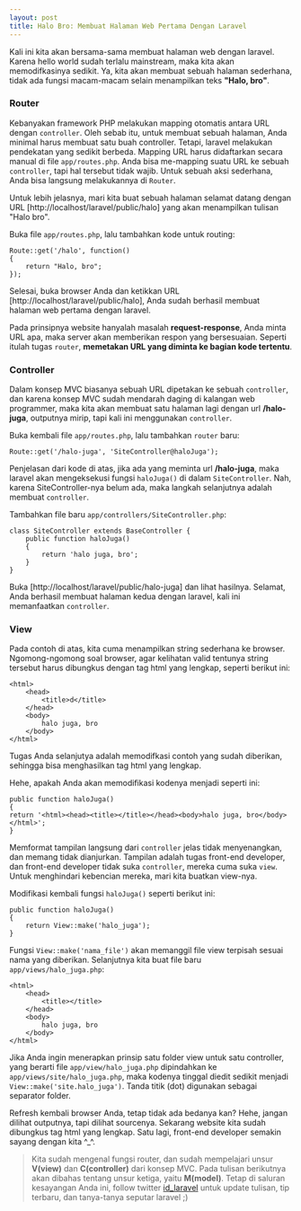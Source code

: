 ```yaml
---
layout: post
title: Halo Bro: Membuat Halaman Web Pertama Dengan Laravel
---
```


Kali ini kita akan bersama-sama membuat halaman web dengan laravel. Karena hello world sudah terlalu mainstream, maka kita akan memodifkasinya sedikit. Ya, kita akan membuat sebuah halaman sederhana, tidak ada fungsi macam-macam selain menampilkan teks
**"Halo, bro"**.

### Router

Kebanyakan framework PHP melakukan mapping otomatis antara URL dengan `controller`. Oleh sebab itu, untuk membuat sebuah halaman, Anda minimal harus membuat satu buah controller. Tetapi, laravel melakukan pendekatan yang sedikit berbeda. Mapping URL harus didaftarkan secara manual di file `app/routes.php`. Anda bisa me-mapping suatu URL ke sebuah `controller`, tapi hal tersebut tidak wajib. Untuk sebuah aksi sederhana, Anda bisa langsung melakukannya di `Router`.

Untuk lebih jelasnya, mari kita buat sebuah halaman selamat datang dengan URL [http://localhost/laravel/public/halo] yang akan menampilkan tulisan "Halo bro".

Buka file `app/routes.php`, lalu tambahkan kode untuk routing:


    Route::get('/halo', function()
    {
        return "Halo, bro";
    });

Selesai, buka browser Anda dan ketikkan URL [http://localhost/laravel/public/halo], Anda sudah berhasil membuat halaman web pertama dengan laravel.

Pada prinsipnya website hanyalah masalah **request-response**, Anda minta URL apa, maka server akan memberikan respon yang bersesuaian. Seperti itulah tugas `router`, **memetakan URL yang diminta ke bagian kode tertentu**.

### Controller

Dalam konsep MVC biasanya sebuah URL dipetakan ke sebuah `controller`, dan karena konsep MVC sudah mendarah daging di kalangan web programmer, maka kita akan membuat satu halaman lagi dengan url **/halo-juga**, outputnya mirip, tapi kali ini menggunakan `controller`.

Buka kembali file `app/routes.php`, lalu tambahkan `router` baru:

    Route::get('/halo-juga', 'SiteController@haloJuga');


Penjelasan dari kode di atas, jika ada yang meminta url **/halo-juga**, maka laravel akan mengeksekusi fungsi `haloJuga()` di dalam `SiteController`. Nah, karena SiteController-nya belum ada, maka langkah selanjutnya adalah membuat `controller`.

Tambahkan file baru `app/controllers/SiteController.php`:

    class SiteController extends BaseController {
        public function haloJuga()
        {
            return 'halo juga, bro';
        }
    }

Buka [http://localhost/laravel/public/halo-juga] dan lihat hasilnya. Selamat, Anda berhasil membuat halaman kedua dengan laravel, kali ini memanfaatkan `controller`.

### View

Pada contoh di atas, kita cuma menampilkan string sederhana ke browser. Ngomong-ngomong soal browser, agar kelihatan valid tentunya string tersebut harus dibungkus dengan tag html yang lengkap, seperti berikut ini:

    <html>
        <head>
            <title>d</title>
        </head>
        <body>
            halo juga, bro
        </body>
    </html>


Tugas Anda selanjutya adalah memodifkasi contoh yang sudah diberikan, sehingga bisa menghasilkan tag html yang lengkap.

Hehe, apakah Anda akan memodifikasi kodenya menjadi seperti ini:

    public function haloJuga()
    {
    return '<html><head><title></title></head><body>halo juga, bro</body></html>';
    }

Memformat tampilan langsung dari `controller` jelas tidak menyenangkan, dan memang tidak dianjurkan. Tampilan adalah tugas front-end developer, dan front-end developer tidak suka `controller`, mereka cuma suka `view`. Untuk menghindari kebencian mereka, mari kita buatkan view-nya.

Modifikasi kembali fungsi `haloJuga()` seperti berikut ini:

    public function haloJuga()
    {
    	return View::make('halo_juga');
    }

Fungsi `View::make('nama_file')` akan memanggil file view terpisah sesuai nama yang diberikan. Selanjutnya kita buat file baru `app/views/halo_juga.php`:

    <html>
        <head>
            <title></title>
        </head>
        <body>
            halo juga, bro
        </body>
    </html>

Jika Anda ingin menerapkan prinsip satu folder view untuk satu controller, yang berarti file `app/view/halo_juga.php` dipindahkan ke `app/views/site/halo_juga.php`, maka kodenya tinggal diedit sedikit menjadi `View::make('site.halo_juga')`. Tanda titik (dot) digunakan sebagai separator folder.

Refresh kembali browser Anda, tetap tidak ada bedanya kan? Hehe, jangan dilihat outputnya, tapi dilihat sourcenya. Sekarang website kita sudah dibungkus tag html yang lengkap. Satu lagi, front-end developer semakin sayang dengan kita ^_^.

> Kita sudah mengenal fungsi router, dan sudah mempelajari unsur **V(view)** dan **C(controller)** dari konsep MVC. Pada tulisan berikutnya akan dibahas tentang unsur ketiga, yaitu **M(model)**. Tetap di saluran kesayangan Anda ini, follow twitter [id_laravel](http://twitter.com/id_laravel) untuk update tulisan, tip terbaru, dan tanya-tanya seputar laravel ;)
